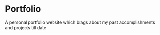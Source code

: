 # Portfolio

A personal portfolio website which brags about my past accomplishments and projects till date
